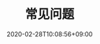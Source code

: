 ---
title: "常见问题"
date: 2020-02-28T10:08:56+09:00
description: 
_build:
 render: false 
draft: false
collapsible: true
weight: 4
---